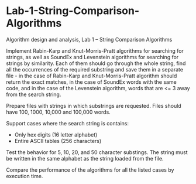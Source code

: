 # Lab-1-String-Comparison-Algorithms
Algorithm design and analysis, Lab 1 – String Comparison Algorithms

Implement Rabin-Karp and Knut-Morris-Pratt algorithms for searching for strings, as well as SoundEx and Levenstein algorithms for searching for strings by similarity.
Each of them should go through the whole string, find all the occurrences of the required substring and save them in a separate file - in the case of Rabin-Karp and Knut-Morris-Pratt algorithm should return the exact matches, in the case of SoundEx words with the same code, and in the case of the Levenstein algorithm, words that are <= 3 away from the search string.

Prepare files with strings in which substrings are requested. Files should have 100, 1000, 10,000 and 100,000 words.

Support cases where the search string is contains:
- Only hex digits (16 letter alphabet)
- Entire ASCII tables (256 characters)

Test the behavior for 5, 10, 20, and 50 character substings. The string must be written in the same alphabet as the string loaded from the file.

Compare the performance of the algorithms for all the listed cases by execution time.
